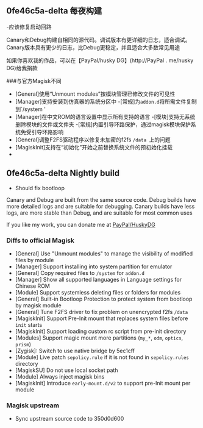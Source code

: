 ## 0fe46c5a-delta 每夜构建

-应该修复启动回路

Canary和Debug构建自相同的源代码。调试版本有更详细的日志，适合调试。Canary版本具有更少的日志，比Debug更稳定，并且适合大多数常见用途

如果你喜欢我的作品，可以在【PayPal/husky DG】(http://PayPal . me/husky DG)给我捐款

###与官方Magisk不同

- [General]使用“Unmount modules”按模块管理已修改文件的可见性
- [Manager]支持安装到仿真器的系统分区中
-[常规]为` addon.d `将所需文件复制到`/system '
- [Manager]在中文ROM的语言设置中显示所有支持的语言
-[模块]支持无系统删除模块的文件或文件夹
-[常规]内置引导环路保护，通过magisk模块保护系统免受引导环路影响
- [General]调整F2FS驱动程序以修复未加密的f2fs `/data `上的问题
- [MagiskInit]支持在“初始化”开始之前替换系统文件的预初始化挂载
-

## 0fe46c5a-delta Nightly build

- Should fix bootloop

Canary and Debug are built from the same source code.  Debug builds have more detailed logs and are suitable for debugging. Canary builds have less logs, are more stable than Debug, and are suitable for most common uses

If you like my work, you can donate me at [PayPal/HuskyDG](http://paypal.me/huskydg)

### Diffs to official Magisk

- [General] Use "Unmount modules" to manage the visibility of modified files by module
- [Manager] Support installing into system partition for emulator
- [General] Copy required files to `/system` for `addon.d`
- [Manager] Show all supported languages in Language settings for Chinese ROM
- [Module] Support systemless deleting files or folders for modules
- [General] Built-in Bootloop Protection to protect system from bootloop by magisk module
- [General] Tune F2FS driver to fix problem on unencrypted f2fs `/data`
- [MagiskInit] Support Pre-Init mount that replaces system files before `init` starts
- [MagiskInit] Support loading custom rc script from pre-init directory
- [Modules] Support magic mount more partitions (`my_*`, `odm`, `optics`, `prism`)
- [Zygisk]: Switch to use native bridge by 5ec1cff
- [Module] Live patch `sepolicy.rule` if it is not found in `sepolicy.rules` directory
- [MagiskSU] Do not use local socket path
- [Module] Always inject magisk bins
- [MagiskInit] Introduce `early-mount.d/v2` to support pre-Init mount per module

### Magisk upstream

- Sync upstream source code to 350d0d600

